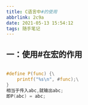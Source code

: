 ```yaml
---
title: C语言中#的使用
abbrlink: 2c9a
date: 2021-05-13 15:54:12
tags: 随手笔记
---
```




## 一：使用#在宏的作用



~~~c

#define P(func) {\
	printf("%s\n", #func);\
}
相当于传入abc,就输出abc;
即P(abc) = abc;
~~~















